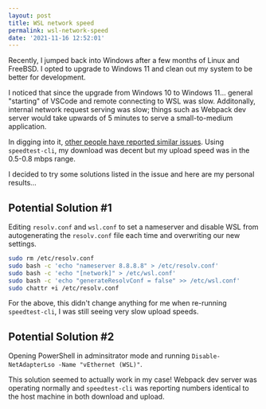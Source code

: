```yaml
---
layout: post
title: WSL network speed
permalink: wsl-network-speed
date: '2021-11-16 12:52:01'
---
```


Recently, I jumped back into Windows after a few months of Linux and FreeBSD. I opted to upgrade to Windows 11 and clean out my system to be better for development.

I noticed that since the upgrade from Windows 10 to Windows 11... general "starting" of VSCode and remote connecting to WSL was slow. Additonally, internal network request serving was slow; things such as Webpack dev server would take upwards of 5 minutes to serve a small-to-medium application.

In digging into it, [other people have reported similar issues](https://github.com/microsoft/WSL/issues/4901). Using `speedtest-cli`, my download was decent but my upload speed was in the 0.5-0.8 mbps range.

I decided to try some solutions listed in the issue and here are my personal results...

## Potential Solution #1

Editing `resolv.conf` and `wsl.conf` to set a nameserver and disable WSL from autogenerating the `resolv.conf` file each time and overwriting our new settings.

```bash
sudo rm /etc/resolv.conf
sudo bash -c 'echo "nameserver 8.8.8.8" > /etc/resolv.conf'
sudo bash -c 'echo "[network]" > /etc/wsl.conf'
sudo bash -c 'echo "generateResolvConf = false" >> /etc/wsl.conf'
sudo chattr +i /etc/resolv.conf
```

For the above, this didn't change anything for me when re-running `speedtest-cli`, I was still seeing very slow upload speeds.

## Potential Solution #2

Opening PowerShell in adminsitrator mode and running `Disable-NetAdapterLso -Name "vEthernet (WSL)"`.

This solution seemed to actually work in my case! Webpack dev server was operating normally and `speedtest-cli` was reporting numbers identical to the host machine in both download and upload.
